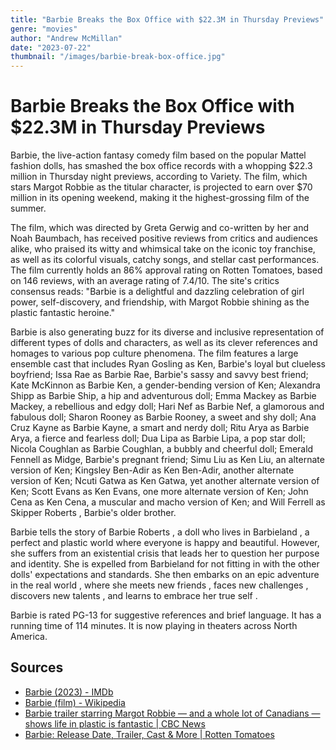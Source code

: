 ```yaml
---
title: "Barbie Breaks the Box Office with $22.3M in Thursday Previews"
genre: "movies"
author: "Andrew McMillan"
date: "2023-07-22"
thumbnail: "/images/barbie-break-box-office.jpg"
---
```


# Barbie Breaks the Box Office with $22.3M in Thursday Previews

Barbie, the live-action fantasy comedy film based on the popular Mattel fashion dolls, has smashed the box office records with a whopping $22.3 million in Thursday night previews, according to Variety. The film, which stars Margot Robbie as the titular character, is projected to earn over $70 million in its opening weekend, making it the highest-grossing film of the summer.

The film, which was directed by Greta Gerwig and co-written by her and Noah Baumbach, has received positive reviews from critics and audiences alike, who praised its witty and whimsical take on the iconic toy franchise, as well as its colorful visuals, catchy songs, and stellar cast performances. The film currently holds an 86% approval rating on Rotten Tomatoes, based on 146 reviews, with an average rating of 7.4/10. The site's critics consensus reads: "Barbie is a delightful and dazzling celebration of girl power, self-discovery, and friendship, with Margot Robbie shining as the plastic fantastic heroine."

Barbie is also generating buzz for its diverse and inclusive representation of different types of dolls and characters, as well as its clever references and homages to various pop culture phenomena. The film features a large ensemble cast that includes Ryan Gosling as Ken, Barbie's loyal but clueless boyfriend; Issa Rae as Barbie Rae, Barbie's sassy and savvy best friend; Kate McKinnon as Barbie Ken, a gender-bending version of Ken; Alexandra Shipp as Barbie Ship, a hip and adventurous doll; Emma Mackey as Barbie Mackey, a rebellious and edgy doll; Hari Nef as Barbie Nef, a glamorous and fabulous doll; Sharon Rooney as Barbie Rooney, a sweet and shy doll; Ana Cruz Kayne as Barbie Kayne, a smart and nerdy doll; Ritu Arya as Barbie Arya, a fierce and fearless doll; Dua Lipa as Barbie Lipa, a pop star doll; Nicola Coughlan as Barbie Coughlan, a bubbly and cheerful doll; Emerald Fennell as Midge, Barbie's pregnant friend; Simu Liu as Ken Liu, an alternate version of Ken; Kingsley Ben-Adir as Ken Ben-Adir, another alternate version of Ken; Ncuti Gatwa as Ken Gatwa, yet another alternate version of Ken; Scott Evans as Ken Evans, one more alternate version of Ken; John Cena as Ken Cena, a muscular and macho version of Ken; and Will Ferrell as Skipper Roberts , Barbie's older brother.

Barbie tells the story of Barbie Roberts , a doll who lives in Barbieland , a perfect and plastic world where everyone is happy and beautiful. However, she suffers from an existential crisis that leads her to question her purpose and identity. She is expelled from Barbieland for not fitting in with the other dolls' expectations and standards. She then embarks on an epic adventure in the real world , where she meets new friends , faces new challenges , discovers new talents , and learns to embrace her true self .

Barbie is rated PG-13 for suggestive references and brief language. It has a running time of 114 minutes. It is now playing in theaters across North America.

## Sources

- [Barbie (2023) - IMDb](https://www.imdb.com/title/tt1517268/)
- [Barbie (film) - Wikipedia](https://en.wikipedia.org/wiki/Barbie_%28film%29)
- [Barbie trailer starring Margot Robbie — and a whole lot of Canadians — shows life in plastic is fantastic | CBC News](https://www.cbc.ca/news/entertainment/barbie-movie-trailer-what-to-know-1.6802260)
- [Barbie: Release Date, Trailer, Cast & More | Rotten Tomatoes](https://editorial.rottentomatoes.com/article/everything-we-know-about-barbie/)

